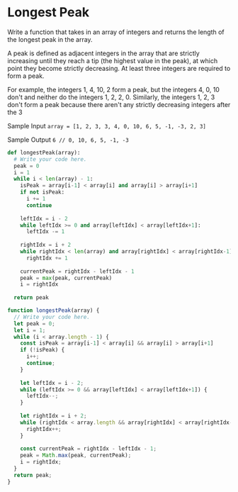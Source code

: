 # Longest Peak

  Write a function that takes in an array of integers and returns the length of
  the longest peak in the array.
  
  A peak is defined as adjacent integers in the array that are strictly
  increasing until they reach a tip (the highest value in the peak), at which
  point they become strictly decreasing. At least three integers are required to
  form a peak.
  
  For example, the integers 1, 4, 10, 2 form a peak, but the
  integers 4, 0, 10 don't and neither do the integers
  1, 2, 2, 0. Similarly, the integers 1, 2, 3 don't
  form a peak because there aren't any strictly decreasing integers after the 3
  
  Sample Input
  ```array = [1, 2, 3, 3, 4, 0, 10, 6, 5, -1, -3, 2, 3]```
  
  Sample Output
  ```6 // 0, 10, 6, 5, -1, -3```
```python
def longestPeak(array):
  # Write your code here.
  peak = 0
  i = 1
  while i < len(array) - 1:
    isPeak = array[i-1] < array[i] and array[i] > array[i+1]
    if not isPeak:
      i += 1
      continue
    
    leftIdx = i - 2
    while leftIdx >= 0 and array[leftIdx] < array[leftIdx+1]:
      leftIdx -= 1
    
    rightIdx = i + 2
    while rightIdx < len(array) and array[rightIdx] < array[rightIdx-1]:
      rightIdx += 1
    
    currentPeak = rightIdx - leftIdx - 1
    peak = max(peak, currentPeak)
    i = rightIdx
    
  return peak
```
```javascript
function longestPeak(array) {
  // Write your code here.
  let peak = 0;
  let i = 1;
  while (i < array.length - 1) {
    const isPeak = array[i-1] < array[i] && array[i] > array[i+1]
    if (!isPeak) {
      i++;
      continue;
    }
    
    let leftIdx = i - 2;
    while (leftIdx >= 0 && array[leftIdx] < array[leftIdx+1]) {
      leftIdx--;
    }
    
    let rightIdx = i + 2;
    while (rightIdx < array.length && array[rightIdx] < array[rightIdx-1]) {
      rightIdx++;
    }
    
    const currentPeak = rightIdx - leftIdx - 1;
    peak = Math.max(peak, currentPeak);
    i = rightIdx;
  }
  return peak;
}
```
